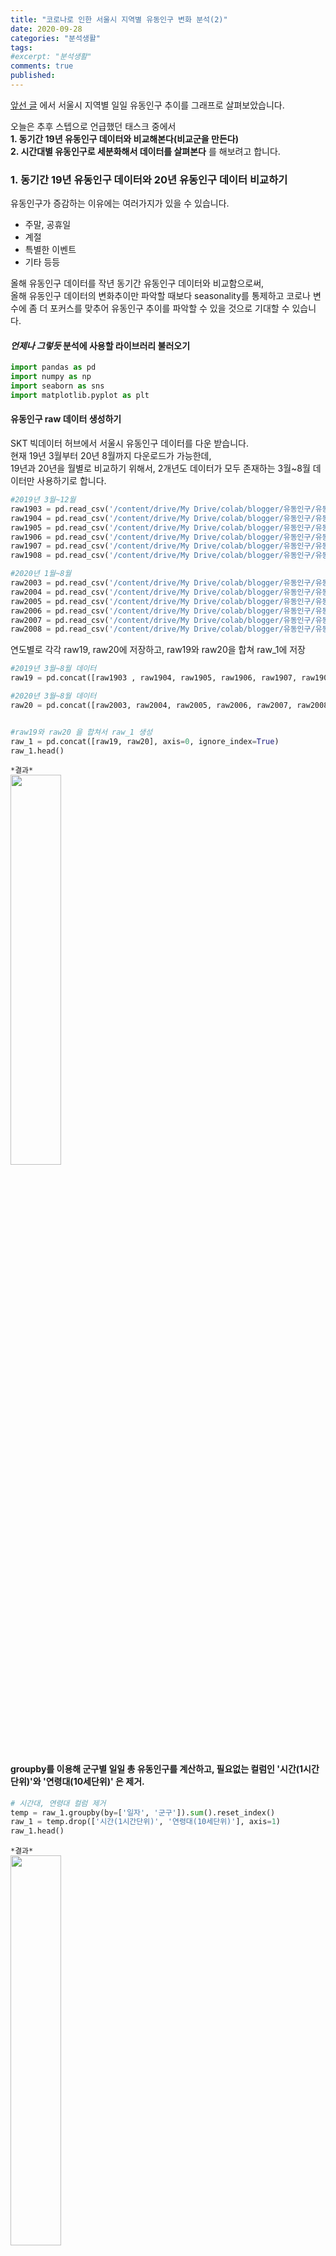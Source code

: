 ```yaml
---
title: "코로나로 인한 서울시 지역별 유동인구 변화 분석(2)"
date: 2020-09-28
categories: "분석생활"
tags: 
#excerpt: "분석생활"
comments: true
published: 
---
```


[앞선 글](https://masunii.github.io/%EB%B6%84%EC%84%9D%EC%83%9D%ED%99%9C/float_people(1)/) 에서 서울시 지역별 일일 유동인구 추이를 그래프로 살펴보았습니다.

오늘은 추후 스텝으로 언급했던 태스크 중에서  
**1. 동기간 19년 유동인구 데이터와 비교해본다(비교군을 만든다)**  
**2. 시간대별 유동인구로 세분화해서 데이터를 살펴본다**
를 해보려고 합니다.  
  
  
### 1. 동기간 19년 유동인구 데이터와 20년 유동인구 데이터 비교하기
유동인구가 증감하는 이유에는 여러가지가 있을 수 있습니다.
* 주말, 공휴일  
* 계절  
* 특별한 이벤트
* 기타 등등

올해 유동인구 데이터를 작년 동기간 유동인구 데이터와 비교함으로써,   
올해 유동인구 데이터의 변화추이만 파악할 때보다 seasonality를 통제하고 코로나 변수에 좀 더 포커스를 맞추어 유동인구 추이를 파악할 수 있을 것으로 기대할 수 있습니다.  

#### _언제나 그렇듯_ 분석에 사용할 라이브러리 불러오기  
```python
import pandas as pd
import numpy as np
import seaborn as sns
import matplotlib.pyplot as plt
```
  
#### 유동인구 raw 데이터 생성하기  
SKT 빅데이터 허브에서 서울시 유동인구 데이터를 다운 받습니다.  
현재 19년 3월부터 20년 8월까지 다운로드가 가능한데,  
19년과 20년을 월별로 비교하기 위해서, 2개년도 데이터가 모두 존재하는 3월~8월 데이터만 사용하기로 합니다.  
```python
#2019년 3월~12월
raw1903 = pd.read_csv('/content/drive/My Drive/colab/blogger/유동인구/유동인구_1903.csv')
raw1904 = pd.read_csv('/content/drive/My Drive/colab/blogger/유동인구/유동인구_1904.csv')
raw1905 = pd.read_csv('/content/drive/My Drive/colab/blogger/유동인구/유동인구_1905.csv')
raw1906 = pd.read_csv('/content/drive/My Drive/colab/blogger/유동인구/유동인구_1906.csv')
raw1907 = pd.read_csv('/content/drive/My Drive/colab/blogger/유동인구/유동인구_1907.csv')
raw1908 = pd.read_csv('/content/drive/My Drive/colab/blogger/유동인구/유동인구_1908.csv')

#2020년 1월~8월
raw2003 = pd.read_csv('/content/drive/My Drive/colab/blogger/유동인구/유동인구_2003.csv')
raw2004 = pd.read_csv('/content/drive/My Drive/colab/blogger/유동인구/유동인구_2004.csv')
raw2005 = pd.read_csv('/content/drive/My Drive/colab/blogger/유동인구/유동인구_2005.csv')
raw2006 = pd.read_csv('/content/drive/My Drive/colab/blogger/유동인구/유동인구_2006.csv')
raw2007 = pd.read_csv('/content/drive/My Drive/colab/blogger/유동인구/유동인구_2007.csv')
raw2008 = pd.read_csv('/content/drive/My Drive/colab/blogger/유동인구/유동인구_2008.csv')
```
  
연도별로 각각 raw19, raw20에 저장하고, raw19와 raw20을 합쳐 raw_1에 저장  
```python
#2019년 3월~8월 데이터
raw19 = pd.concat([raw1903 , raw1904, raw1905, raw1906, raw1907, raw1908])

#2020년 3월~8월 데이터
raw20 = pd.concat([raw2003, raw2004, raw2005, raw2006, raw2007, raw2008], axis=0, ignore_index=True)


#raw19와 raw20 을 합쳐서 raw_1 생성
raw_1 = pd.concat([raw19, raw20], axis=0, ignore_index=True)
raw_1.head()
```  
`*결과*`  
<img src = "https://user-images.githubusercontent.com/50826051/95021075-d2c07500-06a9-11eb-8aa3-e455b075cb95.png" width="40%">  
  
#### groupby를 이용해 군구별 일일 총 유동인구를 계산하고, 필요없는 컬럼인 '시간(1시간단위)'와 '연령대(10세단위)' 은 제거.  
```python
# 시간대, 연령대 컬럼 제거
temp = raw_1.groupby(by=['일자', '군구']).sum().reset_index()
raw_1 = temp.drop(['시간(1시간단위)', '연령대(10세단위)'], axis=1)
raw_1.head()
```  
`*결과*`  
<img src = "https://user-images.githubusercontent.com/50826051/95021107-026f7d00-06aa-11eb-9d59-e7d5d4d673fa.png" width="40%">  
  
  
#### 군구별 2019년, 2020년 유동인구 비교 그래프 그리기
일자별 그래프를 그리기 위해 '일자'컬럼의 데이터 타입을 datetime으로 변경하고, 이 컬럼을 활용해 '연도', '월', '일' 컬럼을 생성합니다.  
```python

# '일자'컬럼의 데이터 타입을 datetime으로 변경
raw_1['일자'] = pd.to_datetime(raw_1['일자'], format='%Y%m%d')

# '연도', '월', '일' 컬럼 생성
raw_1['연도'] = raw_1.일자.dt.year
raw_1['월'] = raw_1.일자.dt.month
raw_1['일'] = raw_1.일자.dt.day

raw_1.head()
```
`*결과*`  
<img src = "https://user-images.githubusercontent.com/50826051/95021148-35b20c00-06aa-11eb-9a98-c74e2cb5bd81.png" width="40%">  
  
#### relplot을 이용해, '군구'별 그래프 그리기  
```python
GunGu = raw_1.군구.unique()

for i in GunGu:
  df = raw_1[raw_1.군구 == i]
  sns.relplot(data=df, x='일', y='유동인구수', col='월', hue='연도', kind='line', legend='full', col_wrap=6, height=3, ci=None).fig.suptitle(i)
```
`*결과*`  
<img src = "https://user-images.githubusercontent.com/50826051/95021254-e3251f80-06aa-11eb-8c74-f98108d731ab.png" width="80%">  
<img src = "https://user-images.githubusercontent.com/50826051/95021289-14055480-06ab-11eb-929d-73e132de28c9.png" width="80%">  
<img src = "https://user-images.githubusercontent.com/50826051/95021300-2e3f3280-06ab-11eb-88f1-246f0fef35d9.png" width="80%">  
_스압이 심한 관계로 일부 그래프만 본문에 삽입..(원래는 25개)_  
  
증감을 반복하는 주기는 19년과 20년이 같은데, (주기적으로 감소하는 때가 주말)  
19년의 요일과 20년의 요일이 같지 않기 때문에 그래프가 밀려보이는 것을 감안해야 합니다.  
2019년과 비교해보니, 일부 행정구를 제외하고 대체로 유동인구가 줄어든 것을 볼 수 있었습니다.  
특히 3월, 4월에 눈에 띄게 줄어든 것을 볼 수 있는데, 5~7월에 어느정도 회복되는 모습이며,   
8월 15일 광복절 집회가 있었던 시기를 기점으로 유동인구가 또다시 줄어드는 것을 볼 수 있습니다.  
  
  
#### 행정구별 월평균 유동인구 추이 그래프 그리기  
이번에는 그래프를 좀 간소화하여 월별 유동인구 추이를 파악해보겠습니다.   
```python
# 월평균 유동인구수 구하기
temp = raw_1.groupby(by=['군구', '연도', '월']).mean().reset_index()
raw_1 = temp.drop('일', axis=1)

# 그래프 그리기
raw_1 = raw_1.set_index('군구')

fig, axes = plt.subplots(nrows=5, ncols=5, figsize=(15,15))

for i, f in enumerate(raw_1.index.unique()):
    r = int(i / 5) #행별로 그래프 배치하기
    c = i % 5 #열별로 그래프 배치하기
    df19 = raw_1[(raw_1.index == f) & (raw_1.연도 == 2019)]
    line19 = sns.lineplot(data=df19, x='월', y='유동인구수', label='2019', ax=axes[r][c])
    df20 = raw_1[(raw_1.index == f) & (raw_1.연도 == 2020)]
    line20 = sns.lineplot(data=df20, x='월', y='유동인구수', label='2020', ax=axes[r][c])
    line20.set_ylim(0,1.5e+07)
    line20.set_title(f)

fig.tight_layout()
```
`*결과*`  
<img src = "https://user-images.githubusercontent.com/50826051/95021387-b291b580-06ab-11eb-908f-49a638674a6c.png" width="80%">  
  
그래프를 보니, 2개 그룹으로 행정구를 분류할 수 있을 것 같습니다.  
group1) 19년도 대비 20년도에 유동인구가 감소한 그룹  
-> 강남구, 서초구, 영등포구, 용산구, 종로구, 중구 등...  
group2) 19년도 대비 20년도에 유동인구가 증가한 그룹  
-> 강동구, 노원구, 양천구, 은평구 등...  
  
서울토박이피셜  
**group1**: 상업, 사무지역  
**group2**: 주거지역  
으로 예상이 되는데, 이것이 맞을지 데이터로 한번 살펴보기로 합니다.  
  
#### 군구별 용도별 건축물 개수 비교  
서울시 데이터포털에서 [서울시 건축허가 통계 데이터](https://data.seoul.go.kr/dataList/235/S/2/datasetView.do)를 찾아 다운받습니다.   
```python
GunGu_data = pd.read_csv('/content/drive/My Drive/colab/blogger/유동인구/행정구역정보.txt', engine='python', sep='\t')
temp = GunGu_data[GunGu_data.분류별 == '동수']
GunGu_data = temp[['자치구별', '용도별', '계']]

GunGu_data.head()
```
`*결과*`  
<img src = "https://user-images.githubusercontent.com/50826051/95021444-fe445f00-06ab-11eb-9fca-faf4c06319f3.png" width="40%">  
행정구별 주거용, 상업용 건축물 동수(개수)를 비교해보겠습니다.    
  
#### 행정구별 주거용 건축물 수, 상업용 건축물 수 비교  
```python
# '계' 컬럼 타입을 정수로 변경하기
GunGu_data.계 = [int(x) for x in GunGu_data.계]
GunGu_data = GunGu_data[(GunGu_data.용도별 == '주거용') | (GunGu_data.용도별 == '상업용')]

fig, axes = plt.subplots(nrows=5, ncols=5, figsize=(10,10))

for i, f in enumerate(GunGu_data.자치구별.unique()):
    r = int(i / 5) #행별로 그래프 배치하기
    c = i % 5 #열별로 그래프 배치하기
    line = sns.barplot(data=GunGu_data[GunGu_data.자치구별==f], x='용도별', y='계', ax=axes[r][c])
    # line.set_ylim(0,1.5e+07)
    line.set_title(f)

fig.tight_layout()
```
`*결과*`  
<img src = "https://user-images.githubusercontent.com/50826051/95022477-8168b380-06b2-11eb-8feb-355ae788cfa8.png" width="80%">  
그래프 상으로 대부분의 행정구가 주거용건물 : 상업용건물 비율이 뚜렷하게 차이나는 것을 볼 수 있었습니다.  

**상업용 > 주거용** 이면 **'상업지역'**, **주거용 > 상업용** 이면 **'주거지역'** 으로 행정구 분류  
**상업지역**: 강남구, 강서구, 노원구, 동대문구, 마포구, 서초구, 성동구, 용산구, 영등포구, 종로구, 중구  
**주거지역**: 강동구, 강북구, 광진구, 관악구, 구로구, 금천구, 도봉구, 동작구, 서대문구, 성북구, 송파구, 양천구, 은평구, 중랑구  
  
앞에서 분류한 group1과 group2가 주거/상업지역에 중 어디에 해당되는지 파악해보면,  
토박이피셜이 어느정도 신뢰성이 있다는 것을 확인할 수 있었습니다.😉  
  
  
### 2. 시간대별 유동인구 추이 살펴보기  

#### 분석할 데이터 생성
```python
#raw19와 raw20 을 합쳐서 raw 생성
raw = pd.concat([raw19, raw20], axis=0, ignore_index=True)
```

#### 연도별 비교를 위해 '연도'컬럼 생성
```python
raw.일자 = pd.to_datetime(raw.일자, format='%Y%m%d')
raw['연도'] = raw.일자.dt.year  
```

#### 컬럼 전처리
```python
# 군구별로 연령대, 성별 구분 없이 일일 총유동인구수로 나타내기
temp = raw.groupby(by=['연도', '일자', '시간(1시간단위)', '군구']).sum().reset_index()

# 군구별로 일일 시간대별 평균 유동인구수 구하기
temp_1 = temp.groupby(by=['연도', '시간(1시간단위)', '군구']).mean().reset_index()

# 필요없는 컬럼 제거
raw = temp_1.drop('연령대(10세단위)', axis=1)
raw
```
`*결과*`  
<img src = "https://user-images.githubusercontent.com/50826051/95022848-8c244800-06b4-11eb-9f46-d000caa8da85.png" width="40%">  
  
  
행정구별로 시간대별 유동인구 그래프를 그려봅니다.  
```python
GunGu = raw.군구.unique()

fig, axes = plt.subplots(nrows=5, ncols=5, figsize=(15,15))

# 시간대별 19년, 20년 유동인구 비교
for i, f in enumerate(GunGu):
  r = int(i / 5)
  c = i % 5
  df19 = raw[(raw.군구 == f) & (raw.연도 == 2019)]
  line19 = sns.lineplot(data = df19, x='시간(1시간단위)', y='유동인구수', ci=None, ax=axes[r][c], label='2019')
  df20 = raw[(raw.군구 == f) & (raw.연도 == 2020)]
  line20 = sns.lineplot(data = df20, x='시간(1시간단위)', y='유동인구수', ci=None, ax=axes[r][c], label='2020')
  line20.set_title(f)

fig.tight_layout()
```
`*결과*`  
<img src = "https://user-images.githubusercontent.com/50826051/95022884-b544d880-06b4-11eb-8332-43c7e42d33b8.png' width="80%">  
  
흥미롭게도 행정구별로 시간대별 유동인구 흐름의 차이가 보입니다.  
[앞선 포스트](https://masunii.github.io/%EB%B6%84%EC%84%9D%EC%83%9D%ED%99%9C/float_people(2)/)에서 행정구를 분류했던 기준인 상업지역/주거지역 의 차이를 보면  
대부분  
**상업지역**: 가운데가 볼록한 그래프 -> 낮시간에 유동인구 많음 
**주거지역**: 가운데가 오목한 그래프 -> 아침/저녁 시간에 유동인구 많음  
으로 나누어집니다.
그 외에 구로구, 동대문구, 마포구 등 유동인구 패턴이 범상치 않은(?)행정구들도 있습니다.  
 
19년도와 20년도의 유동인구수를 비교해보면  
상업지역을 중심으로 19년도에 비해 20년에 유동인구가 감소한 것을 볼 수 있었습니다.(특히 낮 시간대)    
  
  
EDA 결과 정리⭐    
• 2019년에 비해 2020년에 **유동인구가 줄어든 행정구는 대부분 '상업지역',**  
• 일부 2020년에 오히려 **유동인구가 늘어난 행정구는 대부분 '주거지역'이었음**  
• 유동인구는 **3,4월에 큰 폭으로 감소, 5~7월에 회복세**를 보이고, **8월 15일부터 다시 감소세**   
  
재택근무, 온라인 수업 등으로 상업/사무 지역을 중심으로 유동인구가 감소한 것으로 생각되며,  
따라서 주거지역보다 상업지역의 상권이 유동인구 감소로 인한 매출 타격을 많이 받았을 것으로 예상됩니다.  
  
  
to be continue...
